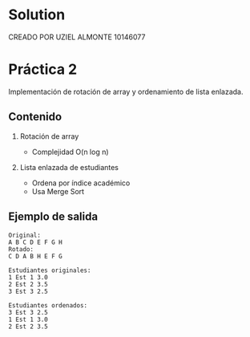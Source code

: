 # Solution
CREADO POR UZIEL ALMONTE 10146077
# Práctica 2

Implementación de rotación de array y ordenamiento de lista enlazada.

## Contenido

1. Rotación de array
   - Complejidad O(n log n)

2. Lista enlazada de estudiantes
   - Ordena por índice académico
   - Usa Merge Sort

## Ejemplo de salida

```
Original:
A B C D E F G H
Rotado:
C D A B H E F G

Estudiantes originales:
1 Est 1 3.0
2 Est 2 3.5
3 Est 3 2.5

Estudiantes ordenados:
3 Est 3 2.5
1 Est 1 3.0
2 Est 2 3.5
```
